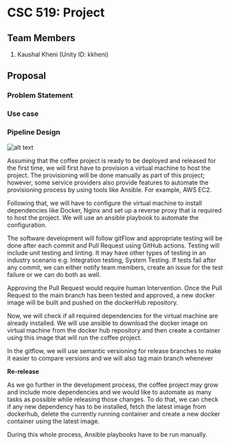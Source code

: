 # CSC 519: Project

## Team Members

1) Kaushal Kheni (Unity ID: kkheni)

## Proposal

### Problem Statement



### Use case



### Pipeline Design

![alt text](https://github.ncsu.edu/kkheni/CSC-519-Project/blob/main/pipeline.png)

Assuming that the coffee project is ready to be deployed and released for the first time, we will first have to provision a virtual machine to host the project. The provisioning will be done manually as part of this project; however, some service providers also provide features to automate the provisioning process by using tools like Ansible. For example, AWS EC2. 

Following that, we will have to configure the virtual machine to install dependencies like Docker, Nginx and set up a reverse proxy that is required to host the project. We will use an ansible playbook to automate the configuration.

The software development will follow gitFlow and appropriate testing will be done after each commit and Pull Request using GitHub actions. Testing will include unit testing and linting. It may have other types of testing in an industry scenario e.g. Integration testing, System Testing. If tests fail after any commit, we can either notify team members, create an issue for the test failure or we can do both as well. 

Approving the Pull Request would require human Intervention. Once the Pull Request to the main branch has been tested and approved, a new docker image will be built and pushed on the dockerHub repository.

Now, we will check if all required dependencies for the virtual machine are already installed. We will use ansible to download the docker image on virtual machine from the docker hub repository and then create a container using this image that will run the coffee project.

In the gitflow, we will use semantic versioning for release branches to make it easier to compare versions and we will also tag main branch whenever 

**Re-release**

As we go further in the development process, the coffee project may grow and include more dependencies and we would like to automate as many tasks as possible while releasing those changes. To do that, we can check if any new dependency has to be installed, fetch the latest image from dockerhub, delete the currently running container and create a new docker container using the latest image.

During this whole process, Ansible playbooks have to be run manually.
